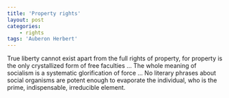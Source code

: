 ```yaml
---
title: 'Property rights'
layout: post
categories:
    - rights
tags: 'Auberon Herbert'
---
```


True liberty cannot exist apart from the full rights of property, for property is the only crystallized form of free faculties … The whole meaning of socialism is a systematic glorification of force … No literary phrases about social organisms are potent enough to evaporate the individual, who is the prime, indispensable, irreducible element.